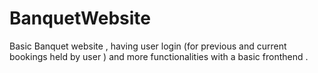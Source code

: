 # BanquetWebsite

Basic Banquet website ,  having user login (for previous and current bookings held by user ) and more functionalities with a basic fronthend . 
